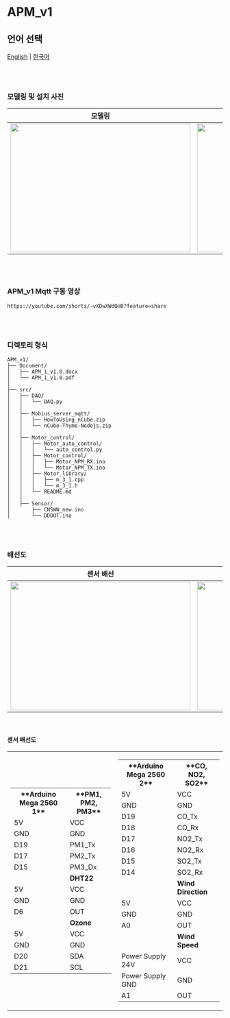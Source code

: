 # APM_v1
## 언어 선택

[English](README.md) | [한국어](README_KR.md)

<br><br>

### 모델링 및 설치 사진
<div align="center">
  
  | 모델링 | 설치 |
  |:---:|:---:|
  | <img src="https://github.com/user-attachments/assets/16247e7f-1541-47be-a514-2af5a8bb7449" width="420px" height="300px"> | <img src="https://github.com/user-attachments/assets/54e6a5d6-ec62-4971-b192-cef102818fc4" width="420px" height="300px"> |
</div>

<br><br>

### APM_v1 Mqtt 구동 영상

```
https://youtube.com/shorts/-vXDwXWd0H0?feature=share
```

<br><br>

### 디렉토리 형식

```
APM_v1/
├── Document/
│   ├── APM_1_v1.0.docx
│   └── APM_1_v1.0.pdf
│
├── src/
│   ├── DAQ/
│   │   └── DAQ.py
│   │
│   ├── Mobius_server_mqtt/
│   │   ├── HowToUsing_nCube.zip
│   │   └── nCube-Thyme-Nodejs.zip
│   │
│   ├── Motor_control/
│   │   ├── Motor_auto_control/
│   │   │   └── auto_control.py
│   │   ├── Motor_control/
│   │   │   ├── Motor_NPM_RX.ino
│   │   │   └── Motor_NPM_TX.ino
│   │   ├── Motor_library/
│   │   │   ├── m_3_1.cpp
│   │   │   └── m_3_1.h
│   │   └── README.md
│   │
│   ├── Sensor/
│       ├── CNSWW_new.ino
│       └── DDDOT.ino

```

<br><br>

### 배선도
<div align="center">
  
  | 센서 배선 | 모터 배선 |
  |:---:|:---:|
  | <img src="https://github.com/user-attachments/assets/b9ae9f78-adc2-4b7d-a810-ac639ee7c0d8" width="420px" height="300px"> | <img src="https://github.com/user-attachments/assets/166d0f0b-ee65-4d67-88f7-16cb4cec47f2" width="420px" height="300px"> |
</div>

<br>

#### 센서 배선도

<div align="center">
  <table>
    <tr>
      <td>
        <table>
          <tr>
            <th>**Arduino Mega 2560 1**</th>
            <th>**PM1, PM2, PM3**</th>
          </tr>
          <tr>
            <td>5V</td>
            <td>VCC</td>
          </tr>
          <tr>
            <td>GND</td>
            <td>GND</td>
          </tr>
          <tr>
            <td>D19</td>
            <td>PM1_Tx</td>
          </tr>
          <tr>
            <td>D17</td>
            <td>PM2_Tx</td>
          </tr>
          <tr>
            <td>D15</td>
            <td>PM3_Dx</td>
          </tr>
          <tr>
            <td></td>
            <td><strong>DHT22</strong></td>
          </tr>
          <tr>
            <td>5V</td>
            <td>VCC</td>
          </tr>
          <tr>
            <td>GND</td>
            <td>GND</td>
          </tr>
          <tr>
            <td>D6</td>
            <td>OUT</td>
          </tr>
          <tr>
            <td></td>
            <td><strong>Ozone</strong></td>
          </tr>
          <tr>
            <td>5V</td>
            <td>VCC</td>
          </tr>
          <tr>
            <td>GND</td>
            <td>GND</td>
          </tr>
          <tr>
            <td>D20</td>
            <td>SDA</td>
          </tr>
          <tr>
            <td>D21</td>
            <td>SCL</td>
          </tr>
        </table>
      </td>
      <td>
        <table>
          <tr>
            <th>**Arduino Mega 2560 2**</th>
            <th>**CO, NO2, SO2**</th>
          </tr>
          <tr>
            <td>5V</td>
            <td>VCC</td>
          </tr>
          <tr>
            <td>GND</td>
            <td>GND</td>
          </tr>
          <tr>
            <td>D19</td>
            <td>CO_Tx</td>
          </tr>
          <tr>
            <td>D18</td>
            <td>CO_Rx</td>
          </tr>
          <tr>
            <td>D17</td>
            <td>NO2_Tx</td>
          </tr>
          <tr>
            <td>D16</td>
            <td>NO2_Rx</td>
          </tr>
          <tr>
            <td>D15</td>
            <td>SO2_Tx</td>
          </tr>
          <tr>
            <td>D14</td>
            <td>SO2_Rx</td>
          </tr>
          <tr>
            <td></td>
            <td><strong>Wind Direction</strong></td>
          </tr>
          <tr>
            <td>5V</td>
            <td>VCC</td>
          </tr>
          <tr>
            <td>GND</td>
            <td>GND</td>
          </tr>
          <tr>
            <td>A0</td>
            <td>OUT</td>
          </tr>
          <tr>
            <td></td>
            <td><strong>Wind Speed</strong></td>
          </tr>
          <tr>
            <td>Power Supply 24V</td>
            <td>VCC</td>
          </tr>
          <tr>
            <td>Power Supply GND</td>
            <td>GND</td>
          </tr>
          <tr>
            <td>A1</td>
            <td>OUT</td>
          </tr>
        </table>
      </td>
    </tr>
  </table>
</div>




